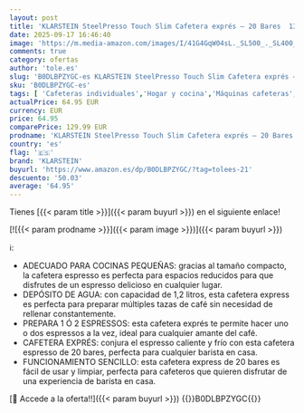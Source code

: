 ```yaml
---
layout: post
title: 'KLARSTEIN SteelPresso Touch Slim Cafetera exprés – 20 Bares  1350W  Depósito 1 2L  Boquilla de Vapor  Pantalla Táctil  Acero Inoxidable  Compacta  Fácil Limpieza'
date: 2025-09-17 16:46:40
image: 'https://m.media-amazon.com/images/I/41G4GqW04sL._SL500_._SL400_.jpg'
comments: true
category: ofertas
author: 'tole.es'
slug: 'B0DLBPZYGC-es KLARSTEIN SteelPresso Touch Slim Cafetera exprés – 20...'
sku: 'B0DLBPZYGC-es'
tags: [ 'Cafeteras individuales','Hogar y cocina','Máquinas cafeteras','Utensilios para café y té','cafetera','klarstein','🇪🇸', ]
actualPrice: 64.95 EUR
currency: EUR
price: 64.95
comparePrice: 129.99 EUR
prodname: 'KLARSTEIN SteelPresso Touch Slim Cafetera exprés – 20 Bares  1350W  Depósito 1 2L  Boquilla de Vapor  Pantalla Táctil  Acero Inoxidable  Compacta  Fácil Limpieza'
country: 'es'
flag: '🇪🇸'
brand: 'KLARSTEIN'
buyurl: 'https://www.amazon.es/dp/B0DLBPZYGC/?tag=tolees-21'
descuento: '50.03'
average: '64.95'
---
```


Tienes [{{< param title >}}]({{< param buyurl >}}) en el siguiente enlace!

[![{{< param prodname >}}]({{< param image >}})]({{< param buyurl >}})

ℹ️:

- ADECUADO PARA COCINAS PEQUEÑAS: gracias al tamaño compacto, la cafetera espresso es perfecta para espacios reducidos para que disfrutes de un espresso delicioso en cualquier lugar.
- DEPÓSITO DE AGUA: con capacidad de 1,2 litros, esta cafetera express es perfecta para preparar múltiples tazas de café sin necesidad de rellenar constantemente.
- PREPARA 1 Ó 2 ESPRESSOS: esta cafetera exprés te permite hacer uno o dos espressos a la vez, ideal para cualquier amante del café.
- CAFETERA EXPRÉS: conjura el espresso caliente y frío con esta cafetera espresso de 20 bares, perfecta para cualquier barista en casa.
- FUNCIONAMIENTO SENCILLO: esta cafetera express de 20 bares es fácil de usar y limpiar, perfecta para cafeteros que quieren disfrutar de una experiencia de barista en casa.

[🛒 Accede a la oferta!!]({{< param buyurl >}})
{{<world>}}B0DLBPZYGC{{</world>}}
